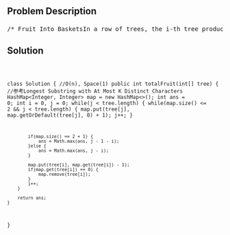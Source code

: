 <!--
<style>
  body { font-family: Arial, sans-serif; }
  .container { max-width: 100%; margin: 0 auto; padding: 10px; }
  .comment-block { max-width: 30%; background-color: #f9f9f9; padding: 10px; border-left: 5px solid #ccc; overflow-wrap: break-word; white-space: pre-wrap; }
  .code-block { background-color: #f4f4f4; padding: 10px; border: 1px solid #ddd; overflow-wrap: break-word; white-space: pre-wrap; }
</style>
-->

<div class='container'>
<h2>Problem Description</h2>
<div class='comment-block'>
<pre>
/* Fruit Into BasketsIn a row of trees, the i-th tree produces fruit with type tree[i].You start at any tree of your choice, then repeatedly perform the following steps:Add one piece of fruit from this tree to your baskets.  If you cannot, stop.Move to the next tree to the right of the current tree.  If there is no tree to the right, stop.Note that you do not have any choice after the initial choice of starting tree: you must performstep 1,then step 2, then back to step 1, then step 2, and so on until you stop.You have two baskets, and each basket can carry any quantity of fruit, but you want each basket toonly carry one type of fruit each.What is the total amount of fruit you can collect with this procedure.Example 1:Input: [1,2,1]Output: 3Explanation: We can collect [1,2,1].Example 2:Input: [0,1,2,2]Output: 3Explanation: We can collect [1,2,2].If we started at the first tree, we would only collect [0, 1].Example 3:Input: [1,2,3,2,2]Output: 4Explanation: We can collect [2,3,2,2].If we started at the first tree, we would only collect [1, 2].Example 4:Input: [3,3,3,1,2,1,1,2,3,3,4]Output: 5Explanation: We can collect [1,2,1,1,2].If we started at the first tree or the eighth tree, we would only collect 4 fruits.Note:1 <= tree.length <= 400000 <= tree[i] < tree.length*//* 问题分析： we want the longest subarray with at most two different "types"先看看题目，要注意的几点，第一，tree[i] 表示水果的类型，不是水果的个数哦。第二，两个篮子，只能获取两种水果，第三，求收集水果的总量，感觉可以简单理解为采摘树的棵树。现在就可以理解为，就是，获取 tree[] 其中的一个最长子序列，而且这个子序列，只有两种水果。解题思路：（1）使用双指针法或者是滑动窗口法，遍历整个 tree[] ，找到一个小区间内只有两个水果，而且，这个区间的长度是所有子区间最长的，即可。（2）可以使用 cnt = {} 来保存一个区间的元素统计数，用i表示这个滑动窗口的左端，j表示换的窗口的右端，j随着遍历tree[] 一直向右端走。（3）每次遍历一个元素，就要更新 cnt = {} 并判断长度是否超过了2，如果超过了，此时就开始处理左端点i，i开始向右移动，同时更新 cnt = {} ，直到 cnt = {} 的长度小于等于2，并更新保留一次最优的结果。依次类推，直到结束。---------------------作者：GorillaNotes来源：CSDN原文：https://blog.csdn.net/XX_123_1_RJ/article/details/82828570版权声明：本文为博主原创文章，转载请附上博文链接！*/</pre>
</div>

<h2>Solution</h2>
<div class='code-block'>
<pre><code class='language-java'>


class Solution { //O(n), Space(1)
    public int totalFruit(int[] tree) { //参考Longest Substring with At Most K Distinct Characters
        HashMap<Integer, Integer> map = new HashMap<>();
        int ans = 0;
        int i = 0, j = 0;
        while(j < tree.length) {
            while(map.size() <= 2 && j < tree.length) {
                map.put(tree[j], map.getOrDefault(tree[j], 0) + 1);
                j++;
            }
            
            if(map.size() == 2 + 1) {
                ans = Math.max(ans, j - 1 - i);
            }else {
                ans = Math.max(ans, j - i);
            }
            
            map.put(tree[i], map.get(tree[i]) - 1);
            if(map.get(tree[i]) == 0) {
                map.remove(tree[i]);
            }
            i++;
        }
        
        return ans;
    }
}</code></pre>
</div>
</div>
